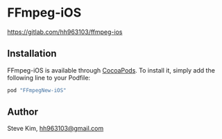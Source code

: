 # FFmpeg-iOS

https://gitlab.com/hh963103/ffmpeg-ios


## Installation

FFmpeg-iOS is available through [CocoaPods](http://cocoapods.org). To install
it, simply add the following line to your Podfile:

```ruby
pod "FFmpegNew-iOS"
```

## Author

Steve Kim, hh963103@gmail.com
